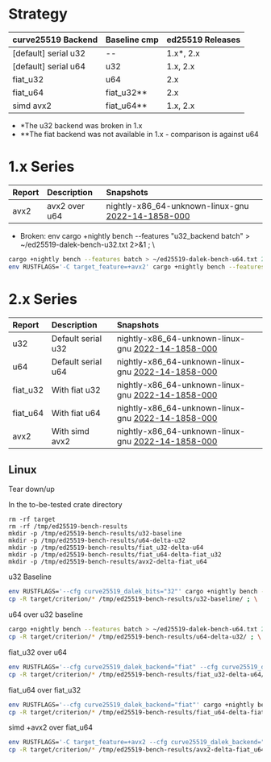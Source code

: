 # Strategy

| curve25519 Backend   | Baseline cmp | ed25519 Releases |
| :---                 | :---         | :---             |
| [default] serial u32 | --           | 1.x*, 2.x        | 
| [default] serial u64 | u32          | 1.x, 2.x         |
| fiat_u32             | u64          | 2.x              |
| fiat_u64             | fiat_u32**   | 2.x              |
| simd avx2            | fiat_u64**   | 1.x, 2.x         |

* *The u32 backend was broken in 1.x
* **The fiat backend was not available in 1.x - comparison is against u64

# 1.x Series

| Report | Description   | Snapshots |
| :---   | :---          | :--- |
| avx2   | avx2 over u64 | nightly-x86_64-unknown-linux-gnu [2022-14-1858-000](1.x/nightly-x86_64-unknown-linux-gnu/2022-14-1858-000/criterion/report/index.html)

* Broken: env cargo +nightly bench --features "u32_backend batch" > ~/ed25519-dalek-bench-u32.txt 2>&1 ; \

```sh
cargo +nightly bench --features batch > ~/ed25519-dalek-bench-u64.txt 2>&1 ; \
env RUSTFLAGS='-C target_feature=+avx2' cargo +nightly bench --features "simd_backend batch" > ~/ed25519-dalek-bench-avx2.txt 2>&1
```

# 2.x Series

| Report   | Description        | Snapshots                             |
| :---     | :---               | :---                                  |
| u32      | Default serial u32 | nightly-x86_64-unknown-linux-gnu [2022-14-1858-000](2.x/nightly-x86_64-unknown-linux-gnu/2022-14-1858-000/criterion/u32-baseline/report/index.html)  |
| u64      | Default serial u64 | nightly-x86_64-unknown-linux-gnu [2022-14-1858-000](2.x/nightly-x86_64-unknown-linux-gnu/2022-14-1858-000/criterion/u64-delta-u32/report/index.html) |
| fiat_u32 | With fiat u32      | nightly-x86_64-unknown-linux-gnu [2022-14-1858-000](2.x/nightly-x86_64-unknown-linux-gnu/2022-14-1858-000/criterion/fiat_u32-delta-u64/report/index.html) |
| fiat_u64 | With fiat u64      | nightly-x86_64-unknown-linux-gnu [2022-14-1858-000](2.x/nightly-x86_64-unknown-linux-gnu/2022-14-1858-000/criterion/fiat_u64-delta-fiat_u32/report/index.html) |
| avx2 | With simd avx2         | nightly-x86_64-unknown-linux-gnu [2022-14-1858-000](2.x/nightly-x86_64-unknown-linux-gnu/2022-14-1858-000/criterion/avx2-delta-fiat_u64/report/index.html) |

## Linux

Tear down/up

In the to-be-tested crate directory
```
rm -rf target
rm -rf /tmp/ed25519-bench-results
mkdir -p /tmp/ed25519-bench-results/u32-baseline
mkdir -p /tmp/ed25519-bench-results/u64-delta-u32
mkdir -p /tmp/ed25519-bench-results/fiat_u32-delta-u64
mkdir -p /tmp/ed25519-bench-results/fiat_u64-delta-fiat_u32
mkdir -p /tmp/ed25519-bench-results/avx2-delta-fiat_u64
```

u32 Baseline
```sh
env RUSTFLAGS='--cfg curve25519_dalek_bits="32"' cargo +nightly bench --features batch > ~/ed25519-dalek-bench-u32.txt 2>&1 ; \
cp -R target/criterion/* /tmp/ed25519-bench-results/u32-baseline/ ; \
```

u64 over u32 baseline
```sh
cargo +nightly bench --features batch > ~/ed25519-dalek-bench-u64.txt 2>&1 ; \
cp -R target/criterion/* /tmp/ed25519-bench-results/u64-delta-u32/ ; \
```

fiat_u32 over u64
```sh
env RUSTFLAGS='--cfg curve25519_dalek_backend="fiat" --cfg curve25519_dalek_bits="32"' cargo +nightly bench --features batch > ~/ed25519-dalek-bench-fiat_u32.txt 2>&1 ; \
cp -R target/criterion/* /tmp/ed25519-bench-results/fiat_u32-delta-u64/ ; \
```

fiat_u64 over fiat_u32
```sh
env RUSTFLAGS='--cfg curve25519_dalek_backend="fiat"' cargo +nightly bench --features batch > ~/ed25519-dalek-bench-fiat_u64.txt 2>&1 ; \
cp -R target/criterion/* /tmp/ed25519-bench-results/fiat_u64-delta-fiat_u32/ ; \
```

simd +avx2 over fiat_u64
```sh
env RUSTFLAGS='-C target_feature=+avx2 --cfg curve25519_dalek_backend="simd"' cargo +nightly bench --features batch > ~/ed25519-dalek-bench-avx2.txt 2>&1
cp -R target/criterion/* /tmp/ed25519-bench-results/avx2-delta-fiat_u64
```